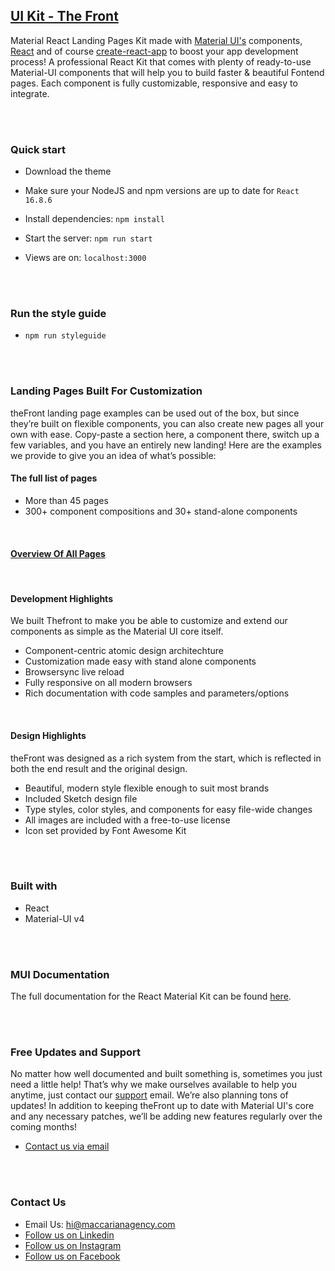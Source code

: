 ## [UI Kit - The Front](https://frontpages.netlify.app/)

Material React Landing Pages Kit made with [Material UI's](https://material-ui.com/?ref=maccarian-agency) components, [React](https://reactjs.org/?ref=maccarian-agency) and of course [create-react-app](https://facebook.github.io/create-react-app/?ref=maccarian-agency) to boost your app development process!
A professional React Kit that comes with plenty of ready-to-use Material-UI components that will help you to build faster & beautiful Fontend pages. Each component is fully customizable, responsive and easy to integrate.

<br /><br />

### **Quick start**

- Download the theme

- Make sure your NodeJS and npm versions are up to date for `React 16.8.6`

- Install dependencies: `npm install`

- Start the server: `npm run start`

- Views are on: `localhost:3000`

<br /><br />

### **Run the style guide**

- `npm run styleguide`

<br /><br />

### **Landing Pages Built For Customization**

theFront landing page examples can be used out of the box, but since they’re built on flexible components, you can also create new pages all your own with ease. Copy-paste a section here, a component there, switch up a few variables, and you have an entirely new landing! Here are the examples we provide to give you an idea of what’s possible:

#### **The full list of pages**
- More than 45 pages
- 300+ component compositions and 30+ stand-alone components

<br />

#### **[Overview Of All Pages](https://thefront.maccarianagency.com)**

<br />

#### **Development Highlights**
We built Thefront to make you be able to customize and extend our components as simple as the Material UI core itself.

- Component-centric atomic design architechture
- Customization made easy with stand alone components
- Browsersync live reload
- Fully responsive on all modern browsers
- Rich documentation with code samples and parameters/options

<br />

#### **Design Highlights**
theFront was designed as a rich system from the start, which is reflected in both the end result and the original design.

- Beautiful, modern style flexible enough to suit most brands
- Included Sketch design file
- Type styles, color styles, and components for easy file-wide changes
- All images are included with a free-to-use license
- Icon set provided by Font Awesome Kit

<br /><br />

### **Built with**

- React
- Material-UI v4

<br /><br />

### **MUI Documentation**

The full documentation for the React Material Kit can be found [here](https://material-ui.com?ref=maccarian-agency).

<br /><br />

### **Free Updates and Support**

No matter how well documented and built something is, sometimes you just need a little help! That’s why we make ourselves available to help you anytime, just contact our [support](hi@maccarianagency.com) email. We’re also planning tons of updates! In addition to keeping theFront up to date with Material UI's core and any necessary patches, we’ll be adding new features regularly over the coming months!

- [Contact us via email](hi@maccarianagency.com)

<br /><br />

### **Contact Us**

- Email Us: hi@maccarianagency.com
- [Follow us on Linkedin](https://www.linkedin.com/company/maccarian)
- [Follow us on Instagram](https://www.instagram.com/maccarian/)
- [Follow us on Facebook](https://facebook.com/maccarian.agency/)
